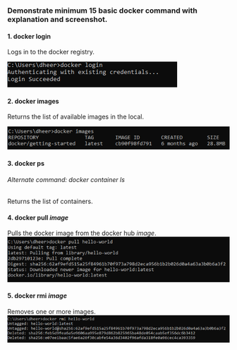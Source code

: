 ### Demonstrate minimum 15 basic docker command with explanation and screenshot.

#### 1. docker login
Logs in to the docker registry.

![assignment_one/docker login.PNG](https://github.com/dheerajrp/Docker-Studies/blob/master/assignment_one/docker%20login.PNG)

#### 2. docker images
Returns the list of available images in the local.

![assignment_one/docker images.PNG](https://github.com/dheerajrp/Docker-Studies/blob/master/assignment_one/docker%20images.PNG)

#### 3. docker ps
###### Alternate command:  docker container ls
Returns the list of containers.


#### 4. docker pull _image_
Pulls the docker image from the docker hub _image_.
![assignment_one/docker pull.PNG](https://github.com/dheerajrp/Docker-Studies/blob/master/assignment_one/docker%20pull.PNG)

#### 5. docker rmi _image_
Removes one or more images.
![assignment_one/docker rmi.PNG](https://github.com/dheerajrp/Docker-Studies/blob/master/assignment_one/docker%20rmi.PNG)

